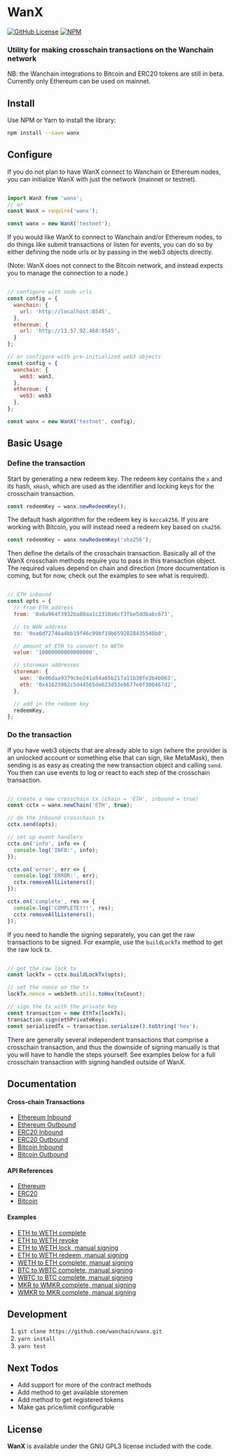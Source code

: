 # WanX

[![GitHub License][license]][license-url]
[![NPM][npm]][npm-url]

### Utility for making crosschain transactions on the Wanchain network

NB: the Wanchain integrations to Bitcoin and ERC20 tokens are still in beta.
Currently only Ethereum can be used on mainnet.

## Install

Use NPM or Yarn to install the library:

```bash
npm install --save wanx
```

## Configure

If you do not plan to have WanX connect to Wanchain or Ethereum nodes, you can
initialize WanX with just the network (mainnet or testnet).

```javascript

import WanX from 'wanx';
// or
const WanX = require('wanx');

const wanx = new WanX('testnet');

```

If you would like WanX to connect to Wanchain and/or Ethereum nodes, to do things
like submit transactions or listen for events, you can do so by either defining
the node urls or by passing in the web3 objects directly.

(Note: WanX does not connect to the Bitcoin network, and instead expects you to
manage the connection to a node.)

```javascript

// configure with node urls
const config = {
  wanchain: {
    url: 'http://localhost:8545',
  },
  ethereum: {
    url: 'http://13.57.92.468:8545',
  }
};

// or configure with pre-initialized web3 objects
const config = {
  wanchain: {
    web3: wan3,
  },
  ethereum: {
    web3: web3
  },
};

const wanx = new WanX('testnet', config);

```

## Basic Usage

### Define the transaction

Start by generating a new redeem key. The redeem key contains the `x` and its
hash, `xHash`, which are used as the identifier and locking keys for the
crosschain transaction.

```javascript
const redeemKey = wanx.newRedeemKey();
```

The default hash algorithm for the redeem key is `keccak256`. If you are working
with Bitcoin, you will instead need a redeem key based on `sha256`.

```javascript
const redeemKey = wanx.newRedeemKey('sha256');
```

Then define the details of the crosschain transaction. Basically all of the WanX
crosschain methods require you to pass in this transaction object. The required
values depend on chain and direction (more documentation is coming, but for
now, check out the examples to see what is required).

```javascript

// ETH inbound
const opts = {
  // from ETH address
  from: '0x8a964f3932ba80aa1c2310a6cf3fbe5ddbabc673',

  // to WAN address
  to: '0xa6d72746a4bb19f46c99bf19b6592828435540b0',

  // amount of ETH to convert to WETH
  value: '10000000000000000',

  // storeman addresses
  storeman: {
    wan: '0x06daa9379cbe241a84a65b217a11b38fe3b4b063',
    eth: '0x41623962c5d44565de623d53eb677e0f300467d2',
  },

  // add in the redeem key
  redeemKey,
};

```

### Do the transaction

If you have web3 objects that are already able to sign (where the provider is
an unlocked account or something else that can sign, like MetaMask), then
sending is as easy as creating the new transaction object and calling `send`.
You then can use events to log or react to each step of the crosschain
transaction.

```javascript

// create a new crosschain tx (chain = 'ETH', inbound = true)
const cctx = wanx.newChain('ETH', true);

// do the inbound crosschain tx
cctx.send(opts);

// set up event handlers
cctx.on('info', info => {
  console.log('INFO:', info);
});

cctx.on('error', err => {
  console.log('ERROR:', err);
  cctx.removeAllListeners();
});

cctx.on('complete', res => {
  console.log('COMPLETE!!!', res);
  cctx.removeAllListeners();
});

```

If you need to handle the signing separately, you can get the raw transactions
to be signed. For example, use the `buildLockTx` method to get the raw lock tx.

```javascript

// get the raw lock tx
const lockTx = cctx.buildLockTx(opts);

// set the nonce on the tx
lockTx.nonce = web3eth.utils.toHex(txCount);

// sign the tx with the private key
const transaction = new EthTx(lockTx);
transaction.sign(ethPrivateKey);
const serializedTx = transaction.serialize().toString('hex');

```

There are generally several independent transactions that comprise a crosschain
transaction, and thus the downside of signing manually is that you will have to
handle the steps yourself. See examples below for a full crosschain transaction
with signing handled outside of WanX.

## Documentation

#### Cross-chain Transactions
- [Ethereum Inbound](docs/eth-inbound.md)
- [Ethereum Outbound](docs/eth-outbound.md)
- [ERC20 Inbound](docs/erc20-inbound.md)
- [ERC20 Outbound](docs/erc20-outbound.md)
- [Bitcoin Inbound](docs/btc-inbound.md)
- [Bitcoin Outbound](docs/btc-outbound.md)

#### API References
- [Ethereum](docs/api-reference-eth.md)
- [ERC20](docs/api-reference-erc20.md)
- [Bitcoin](docs/api-reference-btc.md)

#### Examples

- [ETH to WETH complete](examples/eth2weth-complete.js)
- [ETH to WETH revoke](examples/eth2weth-revoke.js)
- [ETH to WETH lock, manual signing](examples/eth2weth-lock-manual.js)
- [ETH to WETH redeem, manual signing](examples/eth2weth-redeem-manual.js)
- [WETH to ETH complete, manual signing](examples/weth2eth-complete-manual.js)
- [BTC to WBTC complete, manual signing](examples/btc2wbtc-complete-manual.js)
- [WBTC to BTC complete, manual signing](examples/wbtc2btc-complete-manual.js)
- [MKR to WMKR complete, manual signing](examples/mkr2wmkr-complete-manual.js)
- [WMKR to MKR complete, manual signing](examples/wmkr2mkr-complete-manual.js)

## Development

1. `git clone https://github.com/wanchain/wanx.git`
2. `yarn install`
3. `yarn test`

## Next Todos
- Add support for more of the contract methods
- Add method to get available storemen
- Add method to get registered tokens
- Make gas price/limit configurable

## License

**WanX** is available under the GNU GPL3 license included with the code.

[npm]: https://img.shields.io/npm/v/wanx.svg?style=flat
[npm-url]: https://www.npmjs.com/package/wanx

[license]: https://img.shields.io/badge/license-GNUGPL3-blue.svg
[license-url]: https://github.com/wanchain/wanx/blob/dev/LICENSE
